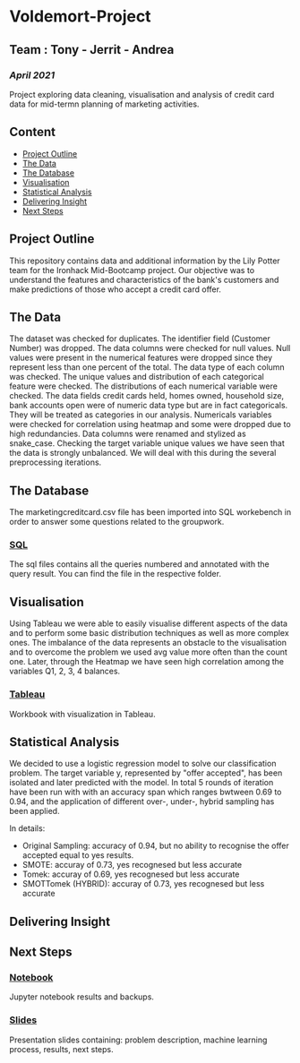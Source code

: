 # Voldemort-Project
## Team : Tony - Jerrit - Andrea
### *April 2021*

Project exploring data cleaning, visualisation and analysis of credit card data for mid-termn planning of marketing activities.

## Content

- [Project Outline](#project-outline)
- [The Data](#the-data)
- [The Database](#the-database)
- [Visualisation](#visualisation)
- [Statistical Analysis](#statistical-analysis)
- [Delivering Insight](#delivering-insight)
- [Next Steps](#next-steps)

## Project Outline

This repository contains data and additional information by the Lily Potter team for the Ironhack Mid-Bootcamp project.
Our objective was to understand the features and characteristics of the bank's customers and make predictions of those who accept a credit card offer.

## The Data 

The dataset was checked for duplicates.
The identifier field (Customer Number) was dropped.
The data columns were checked for null values. Null values were present in the numerical features were dropped since they represent less than one percent of the total.
The data type of each column was checked. 
The unique values and distribution of each categorical feature were checked.
The distributions of each numerical variable were checked. The data fields credit cards held, homes owned, household size, bank accounts open were of numeric data type but are in fact categoricals. They will be treated as categories in our analysis.
Numericals variables were checked for correlation using heatmap and some were dropped due to high redundancies.
Data columns were renamed and stylized as snake_case.
Checking the target variable unique values we have seen that the data is strongly unbalanced. We will deal with this during the several preprocessing iterations.

## The Database

The marketingcreditcard.csv file has been imported into SQL workebench in order to answer some questions related to the groupwork.

### [SQL](https://github.com/Tognolia/Voldemort-Project/tree/main/sql)
The sql files contains all the queries numbered and annotated with the query result.
You can find the file in the respective folder. 

## Visualisation

Using Tableau we were able to easily visualise different aspects of the data and to perform some basic distribution techniques as well as more complex ones. The imbalance of the data represents an obstacle to the visualisation and to overcome the problem we used avg value more often than the count one. Later, through the Heatmap we have seen high correlation among the variables Q1, 2, 3, 4 balances.

### [Tableau](https://github.com/Tognolia/Voldemort-Project/tree/main/Tableau)
Workbook with visualization in Tableau.

## Statistical Analysis

We decided to use a logistic regression model to solve our classification problem. The target variable y, represented by "offer accepted", has been isolated and later predicted with the model. In total 5 rounds of iteration have been run with with an accuracy span which ranges bwtween 0.69 to 0.94, and the application of different over-, under-, hybrid sampling has been applied.

In details:

- Original Sampling: accuracy of 0.94, but no ability to recognise the offer accepted equal to yes results.
- SMOTE: accuray of 0.73, yes recognesed but less accurate
- Tomek: accuray of 0.69, yes recognesed but less accurate
- SMOTTomek (HYBRID): accuray of 0.73, yes recognesed but less accurate


## Delivering Insight

## Next Steps

### [Notebook](https://github.com/Tognolia/Voldemort-Project/tree/main/Notebook)
Jupyter notebook results and backups.

### [Slides](https://github.com/Tognolia/Voldemort-Project/tree/main/Slides)
Presentation slides containing: problem description, machine learning process, results, next steps. 


